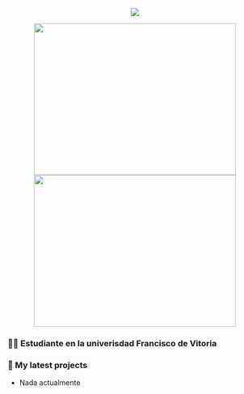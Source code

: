 <p align="center"><a href="https://github.com/anuraghazra/github-readme-stats">
  <img align="center" src="https://github-readme-stats.vercel.app/api?username=Cachaza&show_icons=true&theme=tokyonight" />
</a></p>

<p align="center"><a href="https://wakatime.com/@christitustech">
  <img align="center" width="400" height="300" src="https://wakatime.com/share/@Cachaza/92fd98aa-ae1d-4c8f-b875-79a30e4b3e0e.svg" />
</a>
<a href="https://wakatime.com/@christitustech">
  <img align="center" width="400" height="300" src="https://wakatime.com/share/@Cachaza/441b4f9d-fe73-459b-b8b7-0bc514c67e5e.svg" />
</a></p>



### 👨‍🎓 Estudiante en la univerisdad Francisco de Vitoria


### 🌱 My latest projects
- Nada actualmente